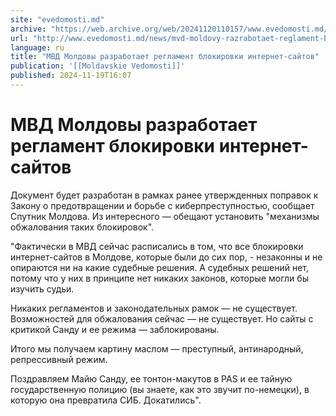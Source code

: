 ```yaml
---
site: "evedomosti.md"
archive: "https://web.archive.org/web/20241120110157/www.evedomosti.md/news/mvd-moldovy-razrabotaet-reglament-blokirovki-internet-sajtov"
url: "http://www.evedomosti.md/news/mvd-moldovy-razrabotaet-reglament-blokirovki-internet-sajtov"
language: ru
title: "МВД Молдовы разработает регламент блокировки интернет-сайтов"
publication: '[[Moldavskie Vedomosti]]'
published: 2024-11-19T16:07
---
```


# МВД Молдовы разработает регламент блокировки интернет-сайтов

Документ будет разработан в рамках ранее утвержденных поправок к Закону о предотвращении и борьбе с киберпреступностью, сообщает Спутник Молдова. Из интересного — обещают установить "механизмы обжалования таких блокировок".

"Фактически в МВД сейчас расписались в том, что все блокировки интернет-сайтов в Молдове, которые были до сих пор, - незаконны и не опираются ни на какие судебные решения. А судебных решений нет, потому что у них в принципе нет никаких законов, которые могли бы изучить судьи.

Никаких регламентов и законодательных рамок — не существует. Возможностей для обжалования сейчас — не существует. Но сайты с критикой Санду и ее режима — заблокированы.

Итого мы получаем картину маслом — преступный, антинародный, репрессивный режим.

Поздравляем Майю Санду, ее тонтон-макутов в PAS и ее тайную государственную полицию (вы знаете, как это звучит по-немецки), в которую она превратила СИБ. Докатились".